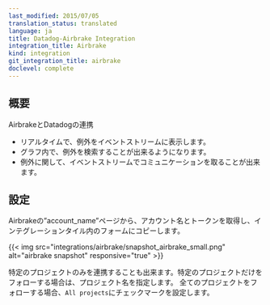 ```yaml
---
last_modified: 2015/07/05
translation_status: translated
language: ja
title: Datadog-Airbrake Integration
integration_title: Airbrake
kind: integration
git_integration_title: airbrake
doclevel: complete
---
```

<!-- <div id="int-overview">
<h2>Overview</h2>
<p>Connect Airbrake to Datadog to:</p>
<ul>
  <li>See exceptions in the stream, in real time</li>
  <li>Search for exceptions in your graphs</li>
  <li>Discuss exceptions with your team</li>
</ul>
</div> -->

## 概要

AirbrakeとDatadogの連携

* リアルタイムで、例外をイベントストリームに表示します。
* グラフ内で、例外を検索することが出来るようになります。
* 例外に関して、イベントストリームでコミュニケーションを取ることが出来ます。


<!-- <div id="int-configuration">
<h2>Configuration</h2>

<p>Go to your Airbrake account page and copy your Account Name and Token into the form below.<br />
You can either choose to follow all projects or specify a project name to follow.<br />
If "All projects" box is ticked and a project name is specified, all projects will be followed.</p>
</div> -->

## 設定

Airbrakeの”account_name”ページから、アカウント名とトークンを取得し、インテグレーションタイル内のフォームにコピーします。

{{< img src="integrations/airbrake/snapshot_airbrake_small.png" alt="airbrake snapshot" responsive="true" >}}

特定のプロジェクトのみを連携することも出来ます。特定のプロジェクトだけをフォローする場合は、プロジェクト名を指定します。
全てのプロジェクトをフォローする場合、`All projects`にチェックマークを設定します。
